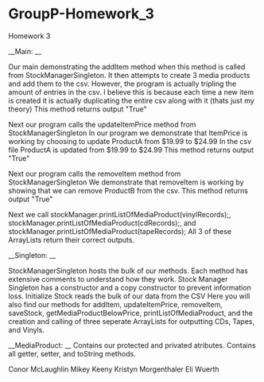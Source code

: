 # GroupP-Homework_3
Homework 3

__Main: __

Our main demonstrating the addItem method when this method is called from StockManagerSingleton. 
It then attempts to create 3 media products and add them to the csv.
However, the program is actually tripling the amount of entries in the csv.
I believe this is because each time a new item is created it is actually duplicating the entire csv along with it (thats just my theory)
This method returns output "True"

Next our program calls the updateItemPrice method from StockManagerSingleton 
In our program we demonstrate that ItemPrice is working by choosing to update ProductA from $19.99 to $24.99
In the csv file ProductA is updated from $19.99 to $24.99
This method returns output "True"

Next our program calls the removeItem method from StockManagerSingleton
We demonstrate that removeItem is working by showing that we can remove ProductB from the csv.
This method returns output "True"

Next we call stockManager.printListOfMediaProduct(vinylRecords);, stockManager.printListOfMediaProduct(cdRecords);,
and stockManager.printListOfMediaProduct(tapeRecords);
All 3 of these ArrayLists return their correct outputs.

__Singleton: __

StockManagerSingleton hosts the bulk of our methods. Each method has extensive comments to understand how they work.
Stock Manager Singleton has a constructor and a copy constructor to prevent information loss.
Initialize Stock reads the bulk of our data from the CSV
Here you will also find our methods for addItem, updateItemPrice, removeItem, saveStock, getMediaProductBelowPrice, printListOfMediaProduct,
and the creation and calling of three seperate ArrayLists for outputting CDs, Tapes, and Vinyls. 

__MediaProduct: __
Contains our protected and privated atributes. Contains all getter, setter, and toString methods. 

Conor McLaughlin 
Mikey Keeny
Kristyn Morgenthaler 
Eli Wuerth 



